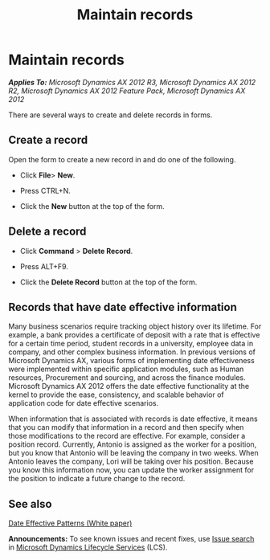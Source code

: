 ﻿---
title: Maintain records
TOCTitle: Maintain records
ms:assetid: bd3112dd-a214-4837-bac6-c7492a2abed4
ms:mtpsurl: https://technet.microsoft.com/en-us/library/Gg213610(v=AX.60)
ms:contentKeyID: 43894515
ms.date: 04/18/2014
mtps_version: v=AX.60
f1_keywords:
- record
- records
---

# Maintain records 


_**Applies To:** Microsoft Dynamics AX 2012 R3, Microsoft Dynamics AX 2012 R2, Microsoft Dynamics AX 2012 Feature Pack, Microsoft Dynamics AX 2012_

There are several ways to create and delete records in forms.

## Create a record

Open the form to create a new record in and do one of the following.

  - Click **File**\> **New**.

  - Press CTRL+N.

  - Click the **New** button at the top of the form.

## Delete a record

  - Click **Command** \> **Delete Record**.

  - Press ALT+F9.

  - Click the **Delete Record** button at the top of the form.

## Records that have date effective information

Many business scenarios require tracking object history over its lifetime. For example, a bank provides a certificate of deposit with a rate that is effective for a certain time period, student records in a university, employee data in company, and other complex business information. In previous versions of Microsoft Dynamics AX, various forms of implementing date effectiveness were implemented within specific application modules, such as Human resources, Procurement and sourcing, and across the finance modules. Microsoft Dynamics AX 2012 offers the date effective functionality at the kernel to provide the ease, consistency, and scalable behavior of application code for date effective scenarios.

When information that is associated with records is date effective, it means that you can modify that information in a record and then specify when those modifications to the record are effective. For example, consider a position record. Currently, Antonio is assigned as the worker for a position, but you know that Antonio will be leaving the company in two weeks. When Antonio leaves the company, Lori will be taking over his position. Because you know this information now, you can update the worker assignment for the position to indicate a future change to the record.

## See also

[Date Effective Patterns (White paper)](date-effective-patterns-white-paper.md)

  
**Announcements:** To see known issues and recent fixes, use [Issue search](http://go.microsoft.com/fwlink/?linkid=389258) in [Microsoft Dynamics Lifecycle Services](http://go.microsoft.com/fwlink/?linkid=306505) (LCS).

